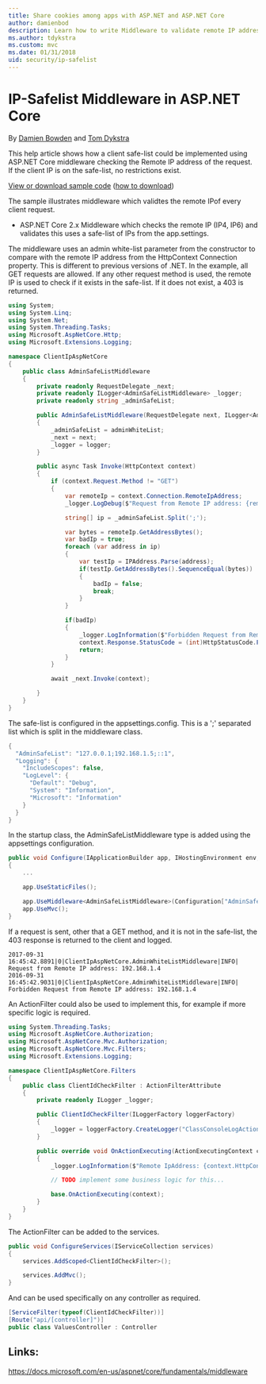 ```yaml
---
title: Share cookies among apps with ASP.NET and ASP.NET Core
author: damienbod
description: Learn how to write Middleware to validate remote IP addresses
ms.author: tdykstra
ms.custom: mvc
ms.date: 01/31/2018
uid: security/ip-safelist
---
```

# IP-Safelist Middleware in ASP.NET Core

By [Damien Bowden](https://twitter.com/damien_bod) and [Tom Dykstra](https://github.com/tdykstra)
 
This help article shows how a client safe-list could be implemented using ASP.NET Core middleware checking the Remote IP address of the request. If the client IP is on the safe-list, no restrictions exist.

[View or download sample code](https://github.com/aspnet/Docs/tree/master/aspnetcore/security/ip-safelist/samples/2.x/ClientIpAspNetCore) ([how to download](xref:tutorials/index#how-to-download-a-sample))

The sample illustrates middleware which validtes the remote IPof every client request.

* ASP.NET Core 2.x Middleware which checks the remote IP (IP4, IP6) and validates this uses a safe-list of IPs from the app.settings.


The middleware uses an admin white-list parameter from the constructor to compare with the remote IP address from the HttpContext Connection property. This is different to previous versions of .NET. In the example, all GET requests are allowed. If any other request method is used, the remote IP is used to check if it exists in the safe-list. If it does not exist, a 403 is returned.

```csharp
using System;
using System.Linq;
using System.Net;
using System.Threading.Tasks;
using Microsoft.AspNetCore.Http;
using Microsoft.Extensions.Logging;

namespace ClientIpAspNetCore
{
    public class AdminSafeListMiddleware
    {
        private readonly RequestDelegate _next;
        private readonly ILogger<AdminSafeListMiddleware> _logger;
        private readonly string _adminSafeList;

        public AdminSafeListMiddleware(RequestDelegate next, ILogger<AdminSafeListMiddleware> logger, string adminWhiteList)
        {
            _adminSafeList = adminWhiteList;
            _next = next;
            _logger = logger;
        }

        public async Task Invoke(HttpContext context)
        {
            if (context.Request.Method != "GET")
            {
                var remoteIp = context.Connection.RemoteIpAddress;
                _logger.LogDebug($"Request from Remote IP address: {remoteIp}");

                string[] ip = _adminSafeList.Split(';');

                var bytes = remoteIp.GetAddressBytes();
                var badIp = true;
                foreach (var address in ip)
                {
                    var testIp = IPAddress.Parse(address);
                    if(testIp.GetAddressBytes().SequenceEqual(bytes))
                    {
                        badIp = false;
                        break;
                    }
                }

                if(badIp)
                {
                    _logger.LogInformation($"Forbidden Request from Remote IP address: {remoteIp}");
                    context.Response.StatusCode = (int)HttpStatusCode.Forbidden;
                    return;
                }
            }

            await _next.Invoke(context);

        }
    }
}
```

The safe-list is configured in the appsettings.config. This is a ';' separated list which is split in the middleware class.

```csharp
{
  "AdminSafeList": "127.0.0.1;192.168.1.5;::1",
  "Logging": {
    "IncludeScopes": false,
    "LogLevel": {
      "Default": "Debug",
      "System": "Information",
      "Microsoft": "Information"
    }
  }
}
```

In the startup class, the AdminSafeListMiddleware type is added using the appsettings configuration.

```csharp
public void Configure(IApplicationBuilder app, IHostingEnvironment env, ILoggerFactory loggerFactory)
{
	...

	app.UseStaticFiles();

	app.UseMiddleware<AdminSafeListMiddleware>(Configuration["AdminSafeList"]);
	app.UseMvc();
}
```

If a request is sent, other that a GET method, and it is not in the safe-list, the 403 response is returned to the client and logged.

```
2017-09-31 16:45:42.8891|0|ClientIpAspNetCore.AdminWhiteListMiddleware|INFO|  Request from Remote IP address: 192.168.1.4 
2016-09-31 16:45:42.9031|0|ClientIpAspNetCore.AdminWhiteListMiddleware|INFO|  Forbidden Request from Remote IP address: 192.168.1.4 
```

An ActionFilter could also be used to implement this, for example if more specific logic is required. 

```csharp
using System.Threading.Tasks;
using Microsoft.AspNetCore.Authorization;
using Microsoft.AspNetCore.Mvc.Authorization;
using Microsoft.AspNetCore.Mvc.Filters;
using Microsoft.Extensions.Logging;

namespace ClientIpAspNetCore.Filters
{
    public class ClientIdCheckFilter : ActionFilterAttribute
    {
        private readonly ILogger _logger;

        public ClientIdCheckFilter(ILoggerFactory loggerFactory)
        {
            _logger = loggerFactory.CreateLogger("ClassConsoleLogActionOneFilter");
        }

        public override void OnActionExecuting(ActionExecutingContext context)
        {
            _logger.LogInformation($"Remote IpAddress: {context.HttpContext.Connection.RemoteIpAddress}");

            // TODO implement some business logic for this...

            base.OnActionExecuting(context);
        }
    }
}
```

The ActionFilter can be added to the services.

```csharp
public void ConfigureServices(IServiceCollection services)
{
	services.AddScoped<ClientIdCheckFilter>();

	services.AddMvc();
}
```

And can be used specifically on any controller as required.

```csharp
[ServiceFilter(typeof(ClientIdCheckFilter))]
[Route("api/[controller]")]
public class ValuesController : Controller
```

## Links:

https://docs.microsoft.com/en-us/aspnet/core/fundamentals/middleware
